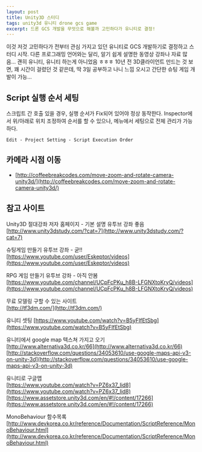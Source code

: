 ```yaml
--- 
layout: post  
title: Unity3D 스터디 
tags: unity3d 유니티 drone gcs game  
excerpt: 드론 GCS 개발을 무엇으로 해볼까 고민하다가 유니티로 결정!   
---  
```


이것 저것 고민하다가 전부터 관심 가지고 있던 유니티로 GCS 개발하기로 결정하고 스터디 시작. 다른 프로그래밍 언어와는 달리, 알기 쉽게 설명한 동영상 강좌나 자료 많음... 괜히 유니티, 유니티 하는게 아니었음 ㅎㅎㅎ 10년 전 3D클라이언트 만드는 것 보면, 꽤 시간이 걸렸던 것 같은데, 딱 3일 공부하고 나니 느낌 오시고 간단한 슈팅 게임 개발이 가능...  
  
## Script 실행 순서 세팅  

스크립트 간 호출 있을 경우, 실행 순서가 Fix되어 있어야 정상 동작한다. Inspector에서 위/아래로 위치 조정하여 순서를 할 수 있으나, 메뉴에서 세팅으로 전체 관리가 가능하다.   

	Edit - Project Setting - Script Execution Order   
	

## 카메라 시점 이동  

- [http://coffeebreakcodes.com/move-zoom-and-rotate-camera-unity3d/](http://coffeebreakcodes.com/move-zoom-and-rotate-camera-unity3d/)  


## 참고 사이트   
  

Unity3D 절대강좌 저자 홈페이지 - 기본 설명 유투브 강좌 좋음  
[http://www.unity3dstudy.com/?cat=7](http://www.unity3dstudy.com/?cat=7)

슈팅게임 만들기 유투브 강좌 - 굳!!  
[https://www.youtube.com/user/Eskeptor/videos](https://www.youtube.com/user/Eskeptor/videos)

RPG 게임 만들기 유투브 강좌 - 아직 안봄  
[https://www.youtube.com/channel/UCpFcPKu_h8B-LFGNXtoKryQ/videos](https://www.youtube.com/channel/UCpFcPKu_h8B-LFGNXtoKryQ/videos)

무료 모델링 구할 수 있는 사이트   
[http://tf3dm.com/](http://tf3dm.com/)  
  
유니티 셋팅
[https://www.youtube.com/watch?v=B5yFIfEtSbg](https://www.youtube.com/watch?v=B5yFIfEtSbg)  

유니티에서 google map 텍스쳐 가지고 오기  
[http://www.alternativa3d.co.kr/66](http://www.alternativa3d.co.kr/66)
[http://stackoverflow.com/questions/34053610/use-google-maps-api-v3-on-unity-3d](http://stackoverflow.com/questions/34053610/use-google-maps-api-v3-on-unity-3d)  

유니티로 구글맵  
[https://www.youtube.com/watch?v=PZ6x37_Iid8](https://www.youtube.com/watch?v=PZ6x37_Iid8)
[https://www.assetstore.unity3d.com/en/#!/content/17266](https://www.assetstore.unity3d.com/en/#!/content/17266)  
  
MonoBehaviour 함수목록  
[http://www.devkorea.co.kr/reference/Documentation/ScriptReference/MonoBehaviour.html](http://www.devkorea.co.kr/reference/Documentation/ScriptReference/MonoBehaviour.html)  